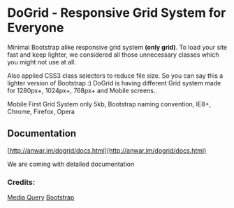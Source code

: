 # DoGrid - Responsive Grid System for Everyone

Minimal Bootstrap alike responsive grid system **(only grid)**. To load your site fast and keep lighter, we considered all those unnecessary classes which you might not use at all.

Also applied CSS3 class selectors to reduce file size. So you can say this a lighter version of Bootstrap :) DoGrid is having different Grid system made for 1280px+, 1024px+, 768px+ and Mobile screens..

Mobile First Grid System only 5kb, Bootstrap naming convention, IE8+, Chrome, Firefox, Opera

## Documentation

[http://anwar.im/dogrid/docs.html](http://anwar.im/dogrid/docs.html)

We are coming with detailed documentation

### Credits:
[Media Query](https://css-tricks.com/snippets/css/media-queries-for-standard-devices/)
[Bootstrap](http://getbootstrap.com/)